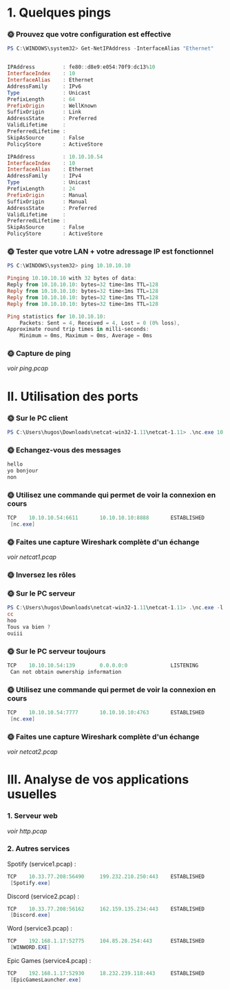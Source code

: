 # 1. Quelques pings

### **🌞 Prouvez que votre configuration est effective**

```powershell
PS C:\WINDOWS\system32> Get-NetIPAddress -InterfaceAlias "Ethernet"


IPAddress         : fe80::d8e9:e054:70f9:dc13%10
InterfaceIndex    : 10
InterfaceAlias    : Ethernet
AddressFamily     : IPv6
Type              : Unicast
PrefixLength      : 64
PrefixOrigin      : WellKnown
SuffixOrigin      : Link
AddressState      : Preferred
ValidLifetime     :
PreferredLifetime :
SkipAsSource      : False
PolicyStore       : ActiveStore

IPAddress         : 10.10.10.54
InterfaceIndex    : 10
InterfaceAlias    : Ethernet
AddressFamily     : IPv4
Type              : Unicast
PrefixLength      : 24
PrefixOrigin      : Manual
SuffixOrigin      : Manual
AddressState      : Preferred
ValidLifetime     :
PreferredLifetime :
SkipAsSource      : False
PolicyStore       : ActiveStore
```

### **🌞 Tester que votre LAN + votre adressage IP est fonctionnel**

```powershell
PS C:\WINDOWS\system32> ping 10.10.10.10

Pinging 10.10.10.10 with 32 bytes of data:
Reply from 10.10.10.10: bytes=32 time<1ms TTL=128
Reply from 10.10.10.10: bytes=32 time<1ms TTL=128
Reply from 10.10.10.10: bytes=32 time<1ms TTL=128
Reply from 10.10.10.10: bytes=32 time<1ms TTL=128

Ping statistics for 10.10.10.10:
    Packets: Sent = 4, Received = 4, Lost = 0 (0% loss),
Approximate round trip times in milli-seconds:
    Minimum = 0ms, Maximum = 0ms, Average = 0ms
```

### **🌞 Capture de ping**

_voir ping.pcap_

# II. Utilisation des ports

### **🌞 Sur le PC client**

```powershell
PS C:\Users\hugos\Downloads\netcat-win32-1.11\netcat-1.11> .\nc.exe 10.10.10.10 8888
```

### **🌞 Echangez-vous des messages**

```powershell
hello
yo bonjour
non
```

### **🌞 Utilisez une commande qui permet de voir la connexion en cours**

```powershell
TCP    10.10.10.54:6611       10.10.10.10:8888       ESTABLISHED
 [nc.exe]
 ```

### **🌞 Faites une capture Wireshark complète d'un échange**

_voir netcat1.pcap_

### **🌞 Inversez les rôles**

### **🌞 Sur le PC serveur**

```powershell
PS C:\Users\hugos\Downloads\netcat-win32-1.11\netcat-1.11> .\nc.exe -l -p 7777
cc
hoo
Tous va bien ?
ouiii
```

### **🌞 Sur le PC serveur toujours**

```powershell
TCP    10.10.10.54:139        0.0.0.0:0              LISTENING
 Can not obtain ownership information
```

### **🌞 Utilisez une commande qui permet de voir la connexion en cours**

```powershell
TCP    10.10.10.54:7777       10.10.10.10:4763       ESTABLISHED
 [nc.exe]
 ```

### **🌞 Faites une capture Wireshark complète d'un échange**

_voir netcat2.pcap_

# III. Analyse de vos applications usuelles

### **1. Serveur web**

_voir http.pcap_

### **2. Autres services**


Spotify (service1.pcap) : 
```powershell
TCP    10.33.77.208:56490     199.232.210.250:443    ESTABLISHED
 [Spotify.exe]
 ```

Discord (service2.pcap) :
```powershell
TCP    10.33.77.208:56162     162.159.135.234:443    ESTABLISHED
 [Discord.exe]
```

Word (service3.pcap) :
```powershell
TCP    192.168.1.17:52775     104.85.28.254:443      ESTABLISHED
 [WINWORD.EXE]
```

Epic Games (service4.pcap) :
```powershell
TCP    192.168.1.17:52930     18.232.239.118:443     ESTABLISHED
 [EpicGamesLauncher.exe]
```
